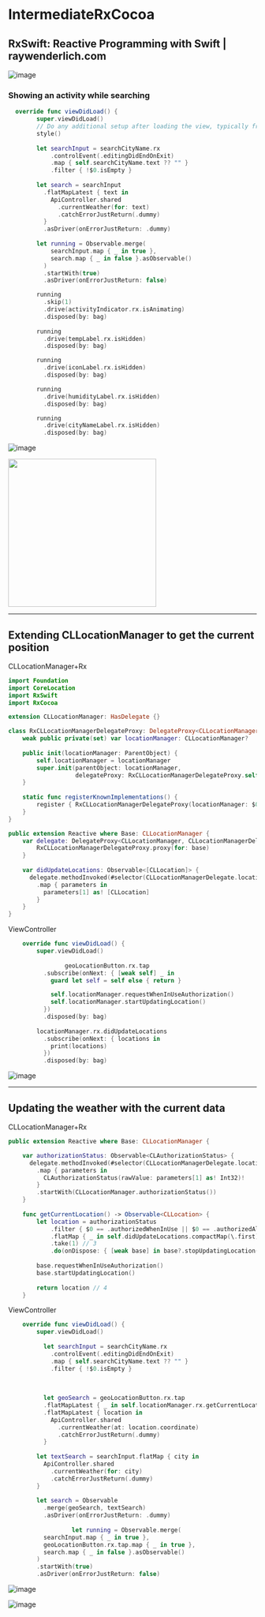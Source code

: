 # IntermediateRxCocoa

## RxSwift: Reactive Programming with Swift | raywenderlich.com
![image](https://user-images.githubusercontent.com/47273077/185172130-b3557025-c636-4a1b-8490-c900c8312b77.png)

### Showing an activity while searching

```swift
  override func viewDidLoad() {
        super.viewDidLoad()
        // Do any additional setup after loading the view, typically from a nib.
        style()
        
        let searchInput = searchCityName.rx
            .controlEvent(.editingDidEndOnExit)   
            .map { self.searchCityName.text ?? "" }
            .filter { !$0.isEmpty }
        
        let search = searchInput
          .flatMapLatest { text in
            ApiController.shared
              .currentWeather(for: text)
              .catchErrorJustReturn(.dummy)
          }
          .asDriver(onErrorJustReturn: .dummy)
        
        let running = Observable.merge(
            searchInput.map { _ in true },
            search.map { _ in false }.asObservable()
          )
          .startWith(true)
          .asDriver(onErrorJustReturn: false)

        running
          .skip(1)
          .drive(activityIndicator.rx.isAnimating)
          .disposed(by: bag)
        
        running
          .drive(tempLabel.rx.isHidden)
          .disposed(by: bag)

        running
          .drive(iconLabel.rx.isHidden)
          .disposed(by: bag)

        running
          .drive(humidityLabel.rx.isHidden)
          .disposed(by: bag)

        running
          .drive(cityNameLabel.rx.isHidden)
          .disposed(by: bag)
```
    
![image](https://user-images.githubusercontent.com/47273077/190880653-d15266d9-500d-46d4-80dd-de55ed8e5ea3.png)
  
<img width="300" src="https://user-images.githubusercontent.com/47273077/190880772-a1915f9d-976c-416b-8b02-a848d824ad91.gif">

-------

## Extending CLLocationManager to get the current position

CLLocationManager+Rx
```swift
import Foundation
import CoreLocation
import RxSwift
import RxCocoa

extension CLLocationManager: HasDelegate {}

class RxCLLocationManagerDelegateProxy: DelegateProxy<CLLocationManager, CLLocationManagerDelegate>, DelegateProxyType, CLLocationManagerDelegate {
    weak public private(set) var locationManager: CLLocationManager?
    
    public init(locationManager: ParentObject) {
        self.locationManager = locationManager
        super.init(parentObject: locationManager,
                   delegateProxy: RxCLLocationManagerDelegateProxy.self)
    }
    
    static func registerKnownImplementations() {
        register { RxCLLocationManagerDelegateProxy(locationManager: $0) }
    }
}

public extension Reactive where Base: CLLocationManager {
    var delegate: DelegateProxy<CLLocationManager, CLLocationManagerDelegate> {
        RxCLLocationManagerDelegateProxy.proxy(for: base)
    }
    
    var didUpdateLocations: Observable<[CLLocation]> {
      delegate.methodInvoked(#selector(CLLocationManagerDelegate.locationManager(_:didUpdateLocations:)))
        .map { parameters in
          parameters[1] as! [CLLocation]
        }
    }
}
```

ViewController
```swift
    override func viewDidLoad() {
        super.viewDidLoad()
        
                geoLocationButton.rx.tap
          .subscribe(onNext: { [weak self] _ in
            guard let self = self else { return }

            self.locationManager.requestWhenInUseAuthorization()
            self.locationManager.startUpdatingLocation()
          })
          .disposed(by: bag)
        
        locationManager.rx.didUpdateLocations
          .subscribe(onNext: { locations in
            print(locations)
          })
          .disposed(by: bag)
```

![image](https://user-images.githubusercontent.com/47273077/190884928-e788d36f-ebbd-4709-bb36-3c17bd7b4693.png)


------------

## Updating the weather with the current data

CLLocationManager+Rx
```swift
public extension Reactive where Base: CLLocationManager {

    var authorizationStatus: Observable<CLAuthorizationStatus> {
      delegate.methodInvoked(#selector(CLLocationManagerDelegate.locationManager(_:didChangeAuthorization:)))
        .map { parameters in
          CLAuthorizationStatus(rawValue: parameters[1] as! Int32)!
        }
        .startWith(CLLocationManager.authorizationStatus())
    }
    
    func getCurrentLocation() -> Observable<CLLocation> {
        let location = authorizationStatus
            .filter { $0 == .authorizedWhenInUse || $0 == .authorizedAlways } // 1
            .flatMap { _ in self.didUpdateLocations.compactMap(\.first) } // 2
            .take(1) // 3
            .do(onDispose: { [weak base] in base?.stopUpdatingLocation() })
        
        base.requestWhenInUseAuthorization()
        base.startUpdatingLocation()
        
        return location // 4
    }
```

ViewController
```swift
    override func viewDidLoad() {
        super.viewDidLoad()
        
          let searchInput = searchCityName.rx
            .controlEvent(.editingDidEndOnExit)
            .map { self.searchCityName.text ?? "" }
            .filter { !$0.isEmpty }
        
        
        
          let geoSearch = geoLocationButton.rx.tap
          .flatMapLatest { _ in self.locationManager.rx.getCurrentLocation() }
          .flatMapLatest { location in
            ApiController.shared
              .currentWeather(at: location.coordinate)
              .catchErrorJustReturn(.dummy)
          }
        
        let textSearch = searchInput.flatMap { city in
          ApiController.shared
            .currentWeather(for: city)
            .catchErrorJustReturn(.dummy)
        }
        
        let search = Observable
          .merge(geoSearch, textSearch)
          .asDriver(onErrorJustReturn: .dummy)
          
                  let running = Observable.merge(
          searchInput.map { _ in true },
          geoLocationButton.rx.tap.map { _ in true },
          search.map { _ in false }.asObservable()
        )
        .startWith(true)
        .asDriver(onErrorJustReturn: false)
```

![image](https://user-images.githubusercontent.com/47273077/190885360-85eed7e8-4c34-448d-b3a0-71c89640b026.png)

![image](https://user-images.githubusercontent.com/47273077/190885363-eab46c25-3e0b-4d55-8747-e9926bc6c16d.png)



          
